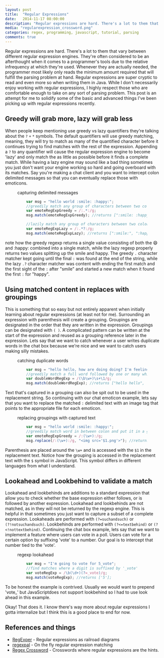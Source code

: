```yaml
---
layout: post
title:  "Regular Expressions"
date:   2014-11-17 08:00:00
description: "Regular expressions are hard. There's a lot to them that vary between different regular expression engines. They're often considered to be an afterthought when it comes to a programmer's tools due to the relative infrequency at which they're used."
media: "regularexpression_crossword.png"
categories: regex, programming, javascript, tutorial, parsing
comments: true
---
```


Regular expressions are hard. There's a lot to them that vary between different regular expression engines. They're often considered to be an afterthought when it comes to a programmer's tools due to the relative infrequency at which they're used. Whenever they are actually needed, the programmer most likely only reads the minimum amount required that will fulfill the parsing problem at hand. Regular expressions are super cryptic to read and even more so when writing them in Java. While I don't necessarily enjoy working with regular expressions, I highly respect those who are comfortable enough to take on any sort of parsing problem. This post is an attempt for me to solidify some of the basic and advanced things I've been picking up with regular expressions recently.

## Greedy will grab more, lazy will grab less

When people keep mentioning use greedy vs lazy quantifiers they're talking about the `?` `+` `*` symbols. The default quantifiers will use greedy matching, meaning, they will try to match as many of the quantified character before it continues trying to find matches with the rest of the expression. Appending a `?` to any quantifier will cause the regular expression engine to become 'lazy' and only match the as little as possible before it finds a complete match. While having a lazy engine may sound like a bad thing sometimes you just don't want your engine working so hard and going overboard with its matches. Say you're making a chat client and you want to intercept colon delimited messages so that you can eventually replace those with emoticons.

<figure markdown="1">
  <figcaption>capturing delimited messages </figcaption>

  ```javascript
      var msg = "hello world :smile: :happy:";
      //greedily match any group of characters between two colons
      var emoteRegExpGreedy = /:.*:/g;
      msg.match(emoteRegExpGreedy); //returns [":smile: :happy:"]

      //lazily match any group of characters between two colons
      var emoteRegExpLazy = /:.*?:/g;
      msg.match(emoteRegExpLazy); //returns [":smile:", ":happy:"]
  ```
</figure>

note how the greedy regexp returns a single value consisting of both the :smile: and :happy: combined into a single match, while the lazy regexp properly returns two values splitting up the smile and happy. The greedy `.` character matcher kept going until the final `:` was found at the end of the string, while the lazy `.?` character matcher was content with ending the first match and the first sight of the `:` after "smile" and started a new match when it found the first `:` for "happy".

## Using matched content in replaces with groupings

This is something that so easy but not entirely apparent when initially learning about regular expressions (at least not for me). Surrounding an expression with parenthesis will create a grouping. Groupings are designated in the order that they are written in the expression. Groupings can be designated with `( )`. A complicated pattern can be written at the start of the expression and reused as a grouping reference later in the expression. Lets say that we want to catch whenever a user writes duplicate words in the chat box because we're nice and we want to catch users making silly mistakes.

<figure markdown="1">
  <figcaption>catching duplicate words</figcaption>

```javascript
    var msg = "hello hello, how are doing doing? I'm feeling good good";
    //greedily match a full word followed by one or many whitespaces followed by the same exact word.
    var doubleWordRegExp = /(\b\w+)\s+\1/g;
    msg.match(doubleWordRegExp); //returns ["hello hello", "doing doing", "good good"]
```
</figure>

Text that's captured in a grouping can also be spit out to be used in the replacement string. So continuing with our chat emoticon example, lets say that you want to replace the matched `:` delimited text with an image tag that points to the appropriate file for each emoticon.

<figure markdown="1">
  <figcaption>replacing groupings with captured text </figcaption>

```javascript
    var msg = "hello world :smile: :happy:";
    //greedily match word in between colon and put it in a grouping that will be used in replace text
    var emoteRegExpGreedy = /:(\w+):/g;
    msg.replace(/:(\w+):/g, "<img src='$1.png'>"); //returns "hello world <img src='smile.png'> <img src='happy.png'>"
```
</figure>

Parenthesis are placed around the `\w+` and is accessed with the `$1` in the replacement text. Notice how the grouping is accessed in the replacement text with the `$` symbol in JavaScript. This symbol differs in different languages from what I understand.

## Lookahead and Lookbehind to validate a match

Lookahead and lookbehinds are additions to a standard expression that allow you to check whether the base expression either follows, or is followed by another expression. Lookahead and lookbehinds are not matched, as in they will not be returned by the regexp engine. This is helpful in that sometimes you just want to capture a subset of a complete expression. Lookaheads are performed with `(?=suchandsuch)` or `(?!notsuchandsuch)`. Lookbehinds are performed with `(?<=textbehind)` or `(?<!nottextbehind)`. Continuing the chat box example, lets say that we want to implement a feature where users can vote in a poll. Users can vote for a certain option by suffixing 'vote' to a number. Our goal is to intercept that number tied to the 'vote'.

<figure markdown="1">
  <figcaption>regexp lookahead </figcaption>

```javascript
    var msg = "I'm going to vote for 5_vote";
    //find matches where a digit is suffixed by '_vote'
    var voteRegExp = /\b(\d+)(?=_vote)/g;
    msg.match(voteRegExp); //returns ['5'];
```
</figure>

To be honest the example is contrived. Usually we would want to prepend 'vote_' but JavaScriptdoes not support lookbehind so I had to use look ahead in this example.

Okay! That does it. I know there's way more about regular expressions I gotta internalize but I think this is a good place to end for now.

## References and things

- [RegExper](http://www.regexper.com/) - Regular expressions as railroad diagrams
- [regexpal](http://regexpal.com/) - On the fly regular expression matching
- [Regex Crossword](http://regexcrossword.com/) - Crosswords where regular expressions are the hints.